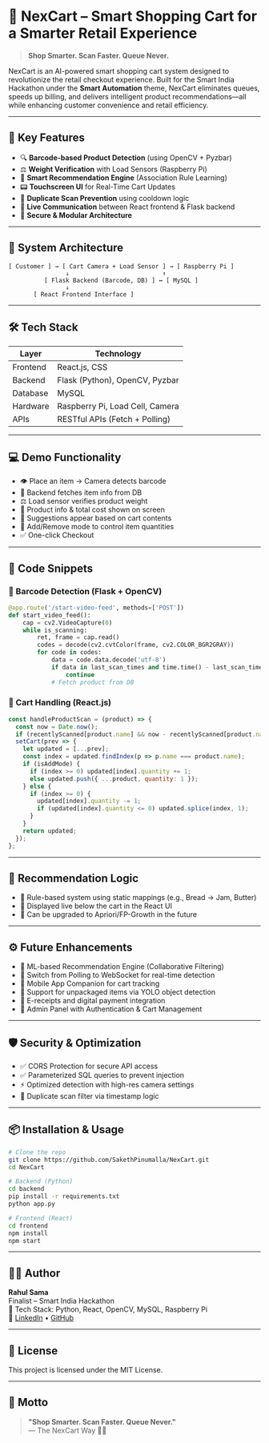 # 🛒 NexCart – Smart Shopping Cart for a Smarter Retail Experience

> **Shop Smarter. Scan Faster. Queue Never.**

NexCart is an AI-powered smart shopping cart system designed to revolutionize the retail checkout experience. Built for the Smart India Hackathon under the **Smart Automation** theme, NexCart eliminates queues, speeds up billing, and delivers intelligent product recommendations—all while enhancing customer convenience and retail efficiency.

---

## 🚀 Key Features

- 🔍 **Barcode-based Product Detection** (using OpenCV + Pyzbar)
- ⚖️ **Weight Verification** with Load Sensors (Raspberry Pi)
- 💬 **Smart Recommendation Engine** (Association Rule Learning)
- 📟 **Touchscreen UI** for Real-Time Cart Updates
- 🔁 **Duplicate Scan Prevention** using cooldown logic
- 📡 **Live Communication** between React frontend & Flask backend
- 🔐 **Secure & Modular Architecture**

---

## 🧠 System Architecture

```
[ Customer ] → [ Cart Camera + Load Sensor ] → [ Raspberry Pi ]
                ↓                          ↑
          [ Flask Backend (Barcode, DB) ] ↔ [ MySQL ]
                ↓
       [ React Frontend Interface ]
```

---

## 🛠️ Tech Stack

| Layer       | Technology            |
|-------------|------------------------|
| Frontend    | React.js, CSS          |
| Backend     | Flask (Python), OpenCV, Pyzbar |
| Database    | MySQL                  |
| Hardware    | Raspberry Pi, Load Cell, Camera |
| APIs        | RESTful APIs (Fetch + Polling) |

---

## 💻 Demo Functionality

- 👁️ Place an item → Camera detects barcode
- 💾 Backend fetches item info from DB
- ⚖️ Load sensor verifies product weight
- 🧮 Product info & total cost shown on screen
- 🤖 Suggestions appear based on cart contents
- 🔄 Add/Remove mode to control item quantities
- ✅ One-click Checkout

---

## 🧬 Code Snippets

### 📸 Barcode Detection (Flask + OpenCV)

```python
@app.route('/start-video-feed', methods=['POST'])
def start_video_feed():
    cap = cv2.VideoCapture(0)
    while is_scanning:
        ret, frame = cap.read()
        codes = decode(cv2.cvtColor(frame, cv2.COLOR_BGR2GRAY))
        for code in codes:
            data = code.data.decode('utf-8')
            if data in last_scan_times and time.time() - last_scan_times[data] < 10:
                continue
            # Fetch product from DB
```

### 🛒 Cart Handling (React.js)

```js
const handleProductScan = (product) => {
  const now = Date.now();
  if (recentlyScanned[product.name] && now - recentlyScanned[product.name] < 10000) return;
  setCart(prev => {
    let updated = [...prev];
    const index = updated.findIndex(p => p.name === product.name);
    if (isAddMode) {
      if (index >= 0) updated[index].quantity += 1;
      else updated.push({ ...product, quantity: 1 });
    } else {
      if (index >= 0) {
        updated[index].quantity -= 1;
        if (updated[index].quantity <= 0) updated.splice(index, 1);
      }
    }
    return updated;
  });
};
```

---

## 🧠 Recommendation Logic

- 🧾 Rule-based system using static mappings (e.g., Bread → Jam, Butter)
- 🔁 Displayed live below the cart in the React UI
- 🚀 Can be upgraded to Apriori/FP-Growth in the future

---

## ⚙️ Future Enhancements

- 🧠 ML-based Recommendation Engine (Collaborative Filtering)
- 📶 Switch from Polling to WebSocket for real-time detection
- 📱 Mobile App Companion for cart tracking
- 🧺 Support for unpackaged items via YOLO object detection
- 🧾 E-receipts and digital payment integration
- 🔐 Admin Panel with Authentication & Cart Management

---

## 🛡️ Security & Optimization

- ✅ CORS Protection for secure API access
- ✅ Parameterized SQL queries to prevent injection
- ⚡ Optimized detection with high-res camera settings
- 🚫 Duplicate scan filter via timestamp logic

---

## 📦 Installation & Usage

```bash
# Clone the repo
git clone https://github.com/SakethPinumalla/NexCart.git
cd NexCart

# Backend (Python)
cd backend
pip install -r requirements.txt
python app.py

# Frontend (React)
cd frontend
npm install
npm start
```

---

## 👨‍💻 Author

**Rahul Sama**  
Finalist – Smart India Hackathon  
🚀 Tech Stack: Python, React, OpenCV, MySQL, Raspberry Pi  
🔗 [LinkedIn](https://www.linkedin.com/in/rahul-sama-6b21502a1/) • [GitHub](https://github.com/Samarahul)

---

## 📃 License

This project is licensed under the MIT License.

---

## 🫡 Motto

> **"Shop Smarter. Scan Faster. Queue Never."**  
> — The NexCart Way 🛒✨
